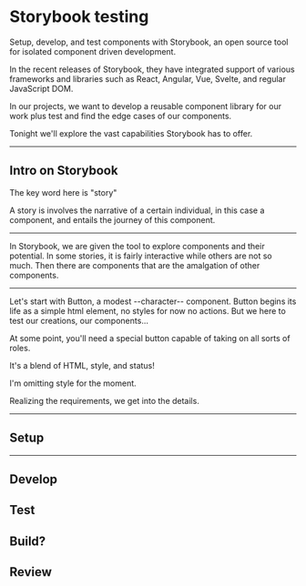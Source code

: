 # Storybook testing

Setup, develop, and test components with Storybook,
an open source tool for isolated component driven development.

In the recent releases of Storybook,
they have integrated support of various frameworks and libraries
such as React, Angular, Vue, Svelte, and regular JavaScript DOM.

In our projects, we want to develop a reusable component library
for our work plus test and find the edge cases of our components.

Tonight we'll explore the vast capabilities Storybook has to offer.

---

## Intro on Storybook

The key word here is "story"

A story is involves the narrative of a certain individual,
in this case a component,
and entails the journey of this component.

---

In Storybook, we are given the tool to explore components and their potential.
In some stories, it is fairly interactive while others are not so much.
Then there are components that are the amalgation of other components.


---

Let's start with Button, a modest --character-- component.
Button begins its life as a simple html element, no styles for now no actions.
But we here to test our creations, our components...

At some point, you'll need a special button capable of taking on all sorts of roles.

It's a blend of HTML, style, and status!

I'm omitting style for the moment.

Realizing the requirements, we get into the details.



---

## Setup



---

## Develop

## Test

## Build?

## Review